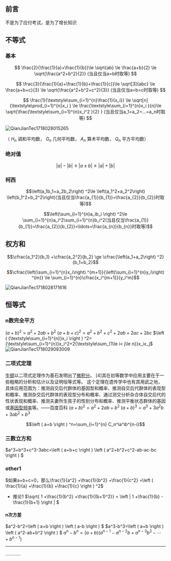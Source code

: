 ## 前言

不是为了应付考试，是为了增长知识

## 不等式
### 基本

$$ \frac{2}{\frac{1}{a}+\frac{1}{b}}\le \sqrt{ab} \le \frac{a+b}{2} \le \sqrt{\frac{a^2+b^2}{2}} (当且仅当a=b时取等) $$

$$ \frac{3}{\frac{1}{a}+\frac{1}{b}+\frac{1}{c}}\le \sqrt[3]{abc} \le \frac{a+b+c}{3} \le \sqrt{\frac{a^2+b^2+c^2}{3}} (当且仅当a=b=c时取等) $$

$$ \frac{1}{\textstyle\sum_{i=1}^{n}\frac{1}{x_i}} \le \sqrt[n]{\textstyle\prod_{i=1}^{n}x_i } \le \frac{\textstyle\sum_{i=1}^{n}x_i }{n}\le  \sqrt{\frac{\textstyle\sum_{i=1}^{n}x_i^2 }{2} } (当且仅当a_1=a_2=...=a_n时取等) $$

![QianJianTec1718028015265](https://github.com/baifang666/baifang666.github.io/assets/155365854/2a1dce0f-bc9c-4b6d-9fa7-ca4c39e36db1)


（ $H_n$ 调和平均数， $G_n$ 几何平均数， $A_n$ 算术平均数， $Q_n$ 平方平均数）

### 绝对值

$$\left | a \right |-\left | b \right | \le \left | a\pm b  \right | \le\left | a \right |+\left | b \right |$$

### 柯西

$$\left(a_1b_1+a_2b_2\right) ^2\le \left(a_1^2+a_2^2\right) \left(b_1^2+b_2^2\right)(当且仅当\frac{a_{1}}{b_{1}}=\frac{a_{2}}{b_{2}}时取等)$$

$$\left(\sum_{i=1}^{n}a_ib_i \right) ^2\le \sum_{i=1}^{n}a_i^2\sum_{i=1}^{n}b_i^2(当且仅当\frac{a_{1}}{b_{1}}=\frac{a_{2}}{b_{2}}=\ldots=\frac{a_{n}}{b_{n}}时取等)$$

## 权方和
$$\cfrac{a_1^2}{b_1} +\cfrac{a_2^2}{b_2} \ge \cfrac{\left(a_1+a_2\right) ^2}{b_1+b_2}$$

$$\cfrac{\left(\sum_{i=1}^{n}x_i\right) ^{m+1}}{\left(\sum_{i=1}^{n}y_i\right) ^{m}} \le \sum_{i=1}^{n}\cfrac{x_i^{m+1}}{y_i^m}$$

![QianJianTec1718028171616](https://github.com/baifang666/baifang666.github.io/assets/155365854/926bda3c-edee-4c7d-8d09-15ea0e11d7cf )

## 恒等式
### n数完全平方
$\left ( a+b \right ) ^2=a^2+2ab+b^2$
$\left ( a+b+c \right ) ^2=a^2+b^2+c^2+2ab+2ac+2bc$
$\left ( {\textstyle\sum_{i=1}^{n}}x_i  \right ) ^2={\textstyle\sum_{i=1}^{n}}x_i^2+2{\textstyle\sum_{1\le i<  j\le n}}x_ix_j$
![QianJianTec1718029093009](https://github.com/baifang666/baifang666.github.io/assets/155365854/0a2ef24f-1c80-4006-883f-c9066d5b7086)

### 二项式定理
[牛顿](https://baike.baidu.com/item/%E7%89%9B%E9%A1%BF/5463?fromModule=lemma_inlink)以二项式定理作为基石发明出了[微积分](https://baike.baidu.com/item/%E5%BE%AE%E7%A7%AF%E5%88%86/6065?fromModule=lemma_inlink)。 [4]其在初等数学中应用主要在于一些粗略的分析和估计以及证明恒等式等。
这个定理在遗传学中也有其用武之地，具体应用范围为：推测自交后代群体的基因型和概率、推测自交后代群体的表现型和概率、推测杂交后代群体的表现型分布和概率、通过测交分析杂合体自交后代的性状表现和概率、推测夫妻所生孩子的性别分布和概率、推测平衡状态群体的基因或[基因型频率](https://baike.baidu.com/item/%E5%9F%BA%E5%9B%A0%E5%9E%8B%E9%A2%91%E7%8E%87/1795474?fromModule=lemma_inlink)等。——百度百科
$\left ( a+b \right ) ^2=a^2+2ab+b^2$
$\left ( a+b \right ) ^3=a^3+3a^2b+3ab^2+b^3$

$$\left ( a+b \right ) ^n=\sum_{i=1}^{n} C_n^ia^ib^{n-i}$$

### 三数立方和
$a^3+b^3+c^3-3abc=\left ( a+b+c \right ) \left ( a^2+b^2+c^2-ab-ac-bc \right ) $


### other1
$如果a+b+c=0，那么\frac{1}{a^2} +\frac{1}{b^2} +\frac{1}{c^2} =\left ( \frac{1}{a} +\frac{1}{b} +\frac{1}{c}  \right ) ^2$
- 推论1
  $\sqrt{ 1 +\frac{1}{b^2} +\frac{1}{(b+1)^2}} = \left | 1 +\frac{1}{b} -\frac{1}{b+1} \right | $

#### n次方差
$a^2-b^2=\left ( a+b \right ) \left ( a-b \right ) $
$a^3-b^3=\left ( a+b \right ) \left ( a^2-ab+b^2 \right ) $
$a^n-b^n=(a+b)(a^{n-1}-a^{n-2}b+a^{n-3}b^2-\cdots +b^{n-1})$

---

…………
